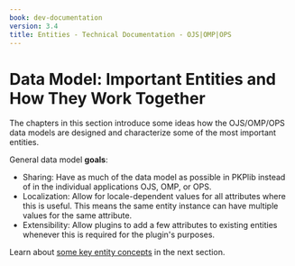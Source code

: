 ```yaml
---
book: dev-documentation
version: 3.4
title: Entities - Technical Documentation - OJS|OMP|OPS
---
```


# Data Model: Important Entities and How They Work Together

The chapters in this section introduce some ideas how the OJS/OMP/OPS data models are designed
and characterize some of the most important entities.

General data model **goals**:
- Sharing: Have as much of the data model as possible in PKPlib instead of in the individual applications
  OJS, OMP, or OPS.
- Localization: Allow for locale-dependent values for all attributes where this is useful.
  This means the same entity instance can have multiple values for the same attribute.
- Extensibility: Allow plugins to add a few attributes to existing entities whenever this is
  required for the plugin's purposes.

Learn about [some key entity concepts](./datamodel-keyconcepts) in the next section.